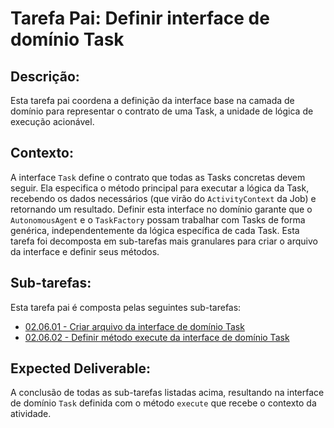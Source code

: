 # Tarefa Pai: Definir interface de domínio Task

## Descrição:

Esta tarefa pai coordena a definição da interface base na camada de domínio para representar o contrato de uma Task, a unidade de lógica de execução acionável.

## Contexto:

A interface `Task` define o contrato que todas as Tasks concretas devem seguir. Ela especifica o método principal para executar a lógica da Task, recebendo os dados necessários (que virão do `ActivityContext` da Job) e retornando um resultado. Definir esta interface no domínio garante que o `AutonomousAgent` e o `TaskFactory` possam trabalhar com Tasks de forma genérica, independentemente da lógica específica de cada Task. Esta tarefa foi decomposta em sub-tarefas mais granulares para criar o arquivo da interface e definir seus métodos.

## Sub-tarefas:

Esta tarefa pai é composta pelas seguintes sub-tarefas:

*   [02.06.01 - Criar arquivo da interface de domínio Task](06-define-task-interface/01-create-task-interface-file.md)
*   [02.06.02 - Definir método execute da interface de domínio Task](06-define-task-interface/02-define-execute-method.md)

## Expected Deliverable:

A conclusão de todas as sub-tarefas listadas acima, resultando na interface de domínio `Task` definida com o método `execute` que recebe o contexto da atividade.
